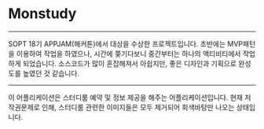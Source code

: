 # Monstudy
----
SOPT 18기 APPJAM(해커톤)에서 대상을 수상한 프로젝트입니다.
초반에는 MVP패턴을 이용하여 작업을 하였으나, 시간에 쫒기다보니 중간부터는 하나의 액티비티에서 작업하게 되었습니다.
소스코드가 많이 혼잡해져서 아쉽지만, 좋은 디자인과 기획으로 완성도를 높였던 것 같습니다.

----
이 어플리케이션은 스터디룸 예약 및 정보 제공을 해주는 어플리케이션입니다.
현재 저작권문제로 인해, 스터디룸 관련한 이미지들은 모두 제거되어 회색바탕만 나오는 상태입니다.
